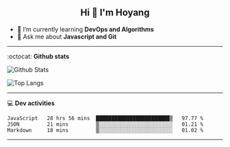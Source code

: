 <h2 align="center">Hi 👋 I'm Hoyang</h2>

- 🌱 I’m currently learning **DevOps and Algorithms**
- 💬 Ask me about **Javascript and Git**

-------

:octocat: **Github stats**

![Github Stats](https://github-readme-stats.vercel.app/api?username=hoyangtsai&count_private=true&show_icons=true&theme=blueberry)

![Top Langs](https://github-readme-stats.vercel.app/api/top-langs/?username=hoyangtsai&theme=blueberry&layout=compact&langs_count=8)

-------

:computer: **Dev activities**
<!--START_SECTION:waka-->
```text
JavaScript   28 hrs 56 mins  ████████████████████████▒   97.77 % 
JSON         21 mins         ▒░░░░░░░░░░░░░░░░░░░░░░░░   01.21 % 
Markdown     18 mins         ▒░░░░░░░░░░░░░░░░░░░░░░░░   01.02 % 
```
<!--END_SECTION:waka-->

-------
